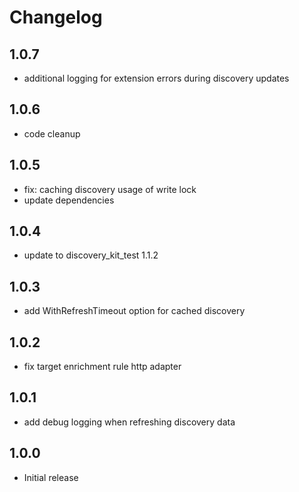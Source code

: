 # Changelog

## 1.0.7

- additional logging for extension errors during discovery updates

## 1.0.6

- code cleanup

## 1.0.5

- fix: caching discovery usage of write lock
- update dependencies

## 1.0.4

- update to discovery_kit_test 1.1.2

## 1.0.3

- add WithRefreshTimeout option for cached discovery

## 1.0.2

- fix target enrichment rule http adapter

## 1.0.1

- add debug logging when refreshing discovery data

## 1.0.0

- Initial release

